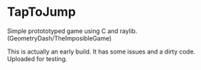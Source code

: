 # TapToJump
Simple protototyped game using C and raylib. (GeometryDash/TheImposibleGame)

This is actually an early build. It has some issues and a dirty code. Uploaded for testing.
